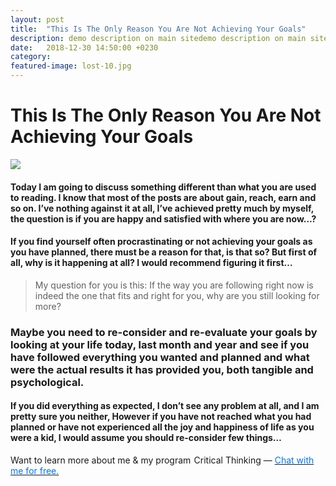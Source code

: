 ```yaml
---
layout: post
title:  "This Is The Only Reason You Are Not Achieving Your Goals"
description: demo description on main sitedemo description on main sitedemo description on main sitedemo description on main sitedemo description on main sitedemo description on main sitedemo description on main site.
date:   2018-12-30 14:50:00 +0230
category:
featured-image: lost-10.jpg
---
```

# This Is The Only Reason You Are Not Achieving Your Goals

![](https://cdn-images-1.medium.com/max/1500/1*ZsoCK7-icOBzfmvJFWNI-A.jpeg)

#### Today I am going to discuss something different than what you are used to reading. I know that most of the posts are about gain, reach, earn and so on. I’ve nothing against it at all, I’ve achieved pretty much by myself, the question is if you are happy and satisfied with where you are now…?

#### If you find yourself often procrastinating or not achieving your goals as you have planned, there must be a reason for that, is that so? But first of all, why is it happening at all? I would recommend figuring it first…

> My question for you is this: If the way you are following right now is indeed the one that fits and right for you, why are you still looking for more?

### Maybe you need to re-consider and re-evaluate your goals by looking at your life today, last month and year and see if you have followed everything you wanted and planned and what were the actual results it has provided you, both tangible and psychological.

#### If you did everything as expected, I don’t see any problem at all, and I am pretty sure you neither, However if you have not reached what you had planned or have not experienced all the joy and happiness of life as you were a kid, I would assume you should re-consider few things…

Want to learn more about me & my program  Critical Thinking — <a class="drift-open-chat" href="javascript:void(0)"><font color="#0176FF">Chat with me for free.</font></a>


